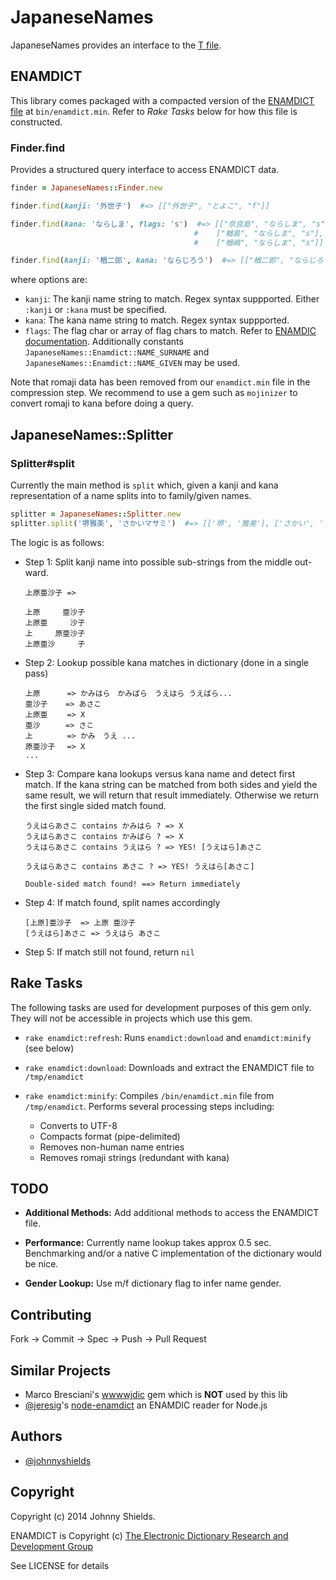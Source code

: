 # JapaneseNames

JapaneseNames provides an interface to the [T file](http://www.csse.monash.edu.au/~jwb/enamdict_doc.html).


## ENAMDICT

This library comes packaged with a compacted version of the [ENAMDICT file](http://www.csse.monash.edu.au/~jwb/enamdict_doc.html)
at `bin/enamdict.min`. Refer to *Rake Tasks* below for how this file is constructed.


### Finder.find

Provides a structured query interface to access ENAMDICT data.

   ```ruby
   finder = JapaneseNames::Finder.new
   
   finder.find(kanji: '外世子')  #=> [["外世子", "とよこ", "f"]]

   finder.find(kana: 'ならしま', flags: 's')  #=> [["奈良島", "ならしま", "s"],
                                            #    ["楢島", "ならしま", "s"],
                                            #    ["楢嶋", "ならしま", "s"]]

   finder.find(kanji: '楢二郎', kana: 'ならじろう')  #=> [["楢二郎", "ならじろう", "m"]]
   ```

where options are:

* `kanji`: The kanji name string to match. Regex syntax suppported. Either `:kanji` or `:kana` must be specified.
* `kana`:  The kana name string to match. Regex syntax suppported.
* `flags`: The flag char or array of flag chars to match. Refer to [ENAMDIC documentation](http://www.csse.monash.edu.au/~jwb/enamdict_doc.html).
Additionally constants `JapaneseNames::Enamdict::NAME_SURNAME` and `JapaneseNames::Enamdict::NAME_GIVEN` may be used.

Note that romaji data has been removed from our `enamdict.min` file in the compression step. We recommend to use a gem such as `mojinizer` to convert romaji to kana before doing a query.


## JapaneseNames::Splitter

### Splitter#split

Currently the main method is `split` which, given a kanji and kana representation of a name splits
into to family/given names.

   ```ruby
   splitter = JapaneseNames::Splitter.new
   splitter.split('堺雅美', 'さかいマサミ')  #=> [['堺', '雅美'], ['さかい', 'マサミ']]
   ```

The logic is as follows:

* Step 1: Split kanji name into possible sub-strings from the middle out-ward.

   ```
   上原亜沙子 => 

   上原     亜沙子
   上原亜     沙子
   上     原亜沙子
   上原亜沙     子
   ```

* Step 2: Lookup possible kana matches in dictionary (done in a single pass)

   ```
   上原　　　 => かみはら　かみばら　うえはら うえばら...
   亜沙子    => あさこ
   上原亜　　 => X
   亜沙　    => さこ
   上　　　　 => かみ　うえ ...
   原亜沙子　 => X
   ...
   ```

* Step 3: Compare kana lookups versus kana name and detect first match.
If the kana string can be matched from both sides and yield the same result,
we will return that result immediately. Otherwise we return the first single sided match
found.

   ```
   うえはらあさこ contains かみはら ? => X
   うえはらあさこ contains かみばら ? => X
   うえはらあさこ contains うえはら ? => YES! [うえはら]あさこ
   
   うえはらあさこ contains あさこ ? => YES! うえはら[あさこ]
   
   Double-sided match found! ==> Return immediately
   ```

* Step 4: If match found, split names accordingly

   ```
   [上原]亜沙子  => 上原 亜沙子
   [うえはら]あさこ => うえはら あさこ
   ```

* Step 5: If match still not found, return `nil`


## Rake Tasks

The following tasks are used for development purposes of this gem only. They will not be accessible
in projects which use this gem.

* `rake enamdict:refresh`: Runs `enamdict:download` and `enamdict:minify` (see below)

* `rake enamdict:download`: Downloads and extract the ENAMDICT file to `/tmp/enamdict`

* `rake enamdict:minify`: Compiles `/bin/enamdict.min` file from `/tmp/enamdict`. Performs several processing steps including:
   * Converts to UTF-8
   * Compacts format (pipe-delimited)
   * Removes non-human name entries
   * Removes romaji strings (redundant with kana)


## TODO

* **Additional Methods:** Add additional methods to access the ENAMDICT file.

* **Performance:** Currently name lookup takes approx 0.5 sec. Benchmarking and/or a native C
implementation of the dictionary would be nice.

* **Gender Lookup:** Use m/f dictionary flag to infer name gender.


## Contributing

Fork -> Commit -> Spec -> Push -> Pull Request


## Similar Projects

* Marco Bresciani's [wwwwjdic](https://rubygems.org/gems/wwwjdic) gem which is **NOT** used by this lib
* [@jeresig](https://github.com/jeresig)'s [node-enamdict](https://github.com/jeresig/node-enamdict) an ENAMDIC reader for Node.js


## Authors

* [@johnnyshields](https://github.com/johnnyshields)


## Copyright

Copyright (c) 2014 Johnny Shields.

ENAMDICT is Copyright (c) [The Electronic Dictionary Research and Development Group](http://www.edrdg.org/)

See LICENSE for details
